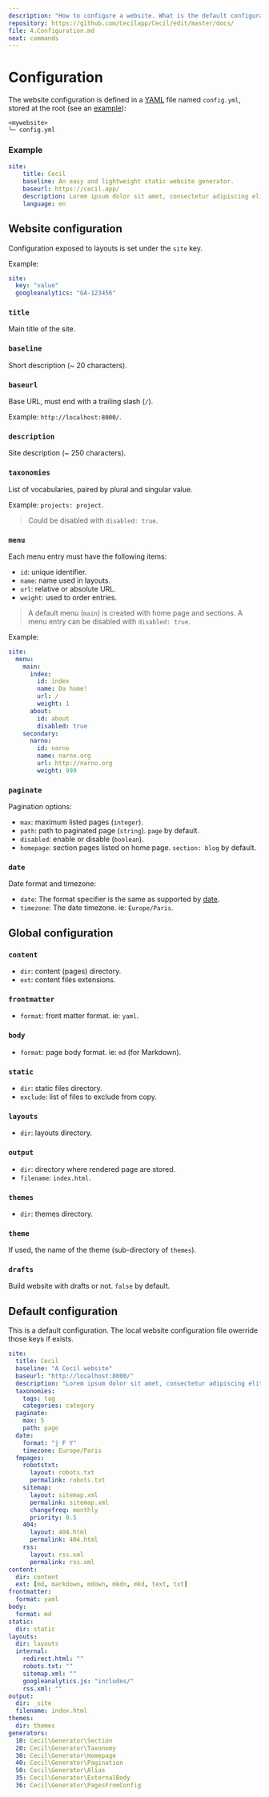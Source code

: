 ```yaml
---
description: "How to configure a website. What is the default configuration."
repository: https://github.com/Cecilapp/Cecil/edit/master/docs/
file: 4.Configuration.md
next: commands
---
```


# Configuration

The website configuration is defined in a [YAML](https://en.wikipedia.org/wiki/YAML) file named `config.yml`, stored at the root (see an [example](https://github.com/Cecilapp/Cecil/blob/master/res/skeleton/config.yml)):

```text
<mywebsite>
└─ config.yml
```

### Example

```yaml
site:
    title: Cecil
    baseline: An easy and lightweight static website generator.
    baseurl: https://cecil.app/
    description: Lorem ipsum dolor sit amet, consectetur adipiscing elit.
    language: en
```

## Website configuration

Configuration exposed to layouts is set under the `site` key.

Example:

```yaml
site:
  key: "value"
  googleanalytics: "GA-123456"
```

### `title`

Main title of the site.

### `baseline`

Short description (~ 20 characters).

### `baseurl`

Base URL, must end with a trailing slash (`/`).

Example: `http://localhost:8000/`.

### `description`

Site description (~ 250 characters).

### `taxonomies`

List of vocabularies, paired by plural and singular value.

Example: `projects: project`.

> Could be disabled with `disabled: true`.

### `menu`

Each menu entry must have the following items:

- `id`: unique identifier.
- `name`: name used in layouts.
- `url`: relative or absolute URL.
- `weight`: used to order entries.

> A default menu (`main`) is created with home page and sections.
> A menu entry can be disabled with `disabled: true`.

Example:

```yaml
site:
  menu:
    main:
      index:
        id: index
        name: Da home!
        url: /
        weight: 1
      about:
        id: about
        disabled: true
    secondary:
      narno:
        id: narno
        name: narno.org
        url: http://narno.org
        weight: 999
```

### `paginate`

Pagination options:

- `max`: maximum listed pages (`integer`).
- `path`: path to paginated page (`string`). `page` by default.
- `disabled`: enable or disable (`boolean`).
- `homepage`: section pages listed on home page. `section: blog` by default.

### `date`

Date format and timezone:

- `date`: The format specifier is the same as supported by [date](http://www.php.net/date).
- `timezone`: The date timezone. ie: `Europe/Paris`.

## Global configuration

### `content`

- `dir`: content (pages) directory.
- `ext`: content files extensions.

### `frontmatter`

- `format`: front matter format. ie: `yaml`.

### `body`

- `format`: page body format. ie: `md` (for Markdown).

### `static`

- `dir`: static files directory.
- `exclude`: list of files to exclude from copy.

### `layouts`

- `dir`: layouts directory.

### `output`

- `dir`: directory where rendered page are stored.
- `filename`: `index.html`.

### `themes`

- `dir`: themes directory.

### `theme`

If used, the name of the theme (sub-directory of `themes`).

### `drafts`

Build website with drafts or not. `false` by default.

## Default configuration

This is a default configuration. The local website configuration file owerride those keys if exists.

```yaml
site:
  title: Cecil
  baseline: "A Cecil website"
  baseurl: "http://localhost:8000/"
  description: "Lorem ipsum dolor sit amet, consectetur adipiscing elit."
  taxonomies:
    tags: tag
    categories: category
  paginate:
    max: 5
    path: page
  date:
    format: "j F Y"
    timezone: Europe/Paris
  fmpages:
    robotstxt:
      layout: robots.txt
      permalink: robots.txt
    sitemap:
      layout: sitemap.xml
      permalink: sitemap.xml
      changefreq: monthly
      priority: 0.5
    404:
      layout: 404.html
      permalink: 404.html
    rss:
      layout: rss.xml
      permalink: rss.xml
content:
  dir: content
  ext: [md, markdown, mdown, mkdn, mkd, text, txt]
frontmatter:
  format: yaml
body:
  format: md
static:
  dir: static
layouts:
  dir: layouts
  internal:
    redirect.html: ""
    robots.txt: ""
    sitemap.xml: ""
    googleanalytics.js: "includes/"
    rss.xml: ""
output:
  dir: _site
  filename: index.html
themes:
  dir: themes
generators:
  10: Cecil\Generator\Section
  20: Cecil\Generator\Taxonomy
  30: Cecil\Generator\Homepage
  40: Cecil\Generator\Pagination
  50: Cecil\Generator\Alias
  35: Cecil\Generator\ExternalBody
  36: Cecil\Generator\PagesFromConfig
```
